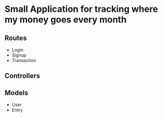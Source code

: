 # Small Application for tracking where my money goes every month

## Routes 
- Login
- Signup
- Transaction


## Controllers


## Models
- User
- Entry

